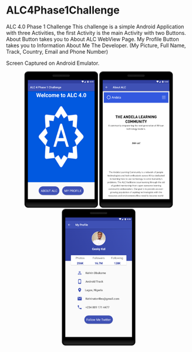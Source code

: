 # ALC4Phase1Challenge
ALC 4.0 Phase 1 Challenge
This challenge is a simple Android Application with three Activities, the first Activity is the main Activity with two Buttons.
About Button takes you to About ALC WebView Page.
My Profile Button takes you to Information About Me The Developer. (My Picture, Full Name, Track, Country, Email and Phone Number)

Screen Captured on Android Emulator.

<p align="center">
  <img src="https://github.com/kelvinator07/ALC4Phase1Challenge/blob/master/home_page.png" width="200" /> 
  <img src="https://github.com/kelvinator07/ALC4Phase1Challenge/blob/master/about_page.png" width="200" />
  <img src="https://github.com/kelvinator07/ALC4Phase1Challenge/blob/master/profile_page.png" width="200" />
</p>
